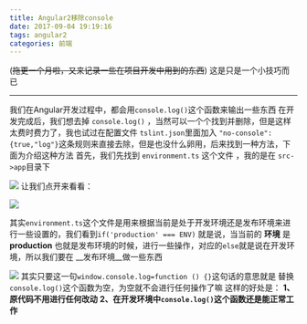 ```yaml
---
title: Angular2移除console
date: 2017-09-04 19:19:16
tags: angular2
categories: 前端
---
```

(~~拖更一个月啦，又来记录一些在项目开发中用到的东西~~)
这是只是一个小技巧而已
***
我们在Angular开发过程中，都会用`console.log()`这个函数来输出一些东西
在开发完成后，我们想去掉 `console.log()` ，当然可以一个个找到并删除，但是这样太费时费力了，我也试过在配置文件 `tslint.json`里面加入 `"no-console":{true,"log"}`这条规则来直接去除，但是也没什么卵用，后来找到一种方法，下面为介绍这种方法
首先，我们先找到 `environment.ts` 这个文件 ，我的是在 `src->app`目录下

![](http://upload-images.jianshu.io/upload_images/5834506-84af913b77dda1e3.png?imageMogr2/auto-orient/strip%7CimageView2/2/w/1240)
让我们点开来看看：

![](http://upload-images.jianshu.io/upload_images/5834506-d8f3346e2a65e042.png?imageMogr2/auto-orient/strip%7CimageView2/2/w/1240)

其实`environment.ts`这个文件是用来根据当前是处于开发环境还是发布环境来进行一些设置的，我们看到`if('production' === ENV)` 就是说，当当前的 __环境__ 是 __production__ 也就是发布环境的时候，进行一些操作，对应的`else`就是说在开发环境，所以我们要在 __发布环境__做一些东西

![](http://upload-images.jianshu.io/upload_images/5834506-20c9082cf35c1a87.png?imageMogr2/auto-orient/strip%7CimageView2/2/w/1240)
其实只要这一句`window.console.log=function () {}`这句话的意思就是 替换 `console.log()`这个函数为空，为空就不会进行任何操作了嘛
这样的好处是：
__1、原代码不用进行任何改动__
__2、在开发环境中`console.log()`这个函数还是能正常工作__